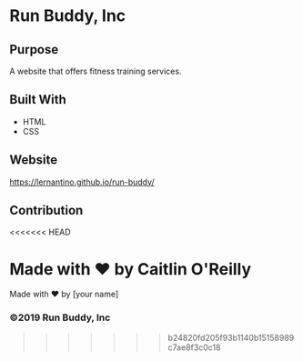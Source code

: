 # Run Buddy, Inc

## Purpose

A website that offers fitness training services.

## Built With

- HTML
- CSS

## Website

https://lernantino.github.io/run-buddy/

## Contribution

<<<<<<< HEAD

# Made with ❤️ by Caitlin O'Reilly

Made with ❤️ by [your name]

### ©️2019 Run Buddy, Inc

> > > > > > > b24820fd205f93b1140b15158989c7ae8f3c0c18

